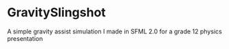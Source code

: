 GravitySlingshot
================

A simple gravity assist simulation I made in SFML 2.0 for a grade 12 physics presentation

